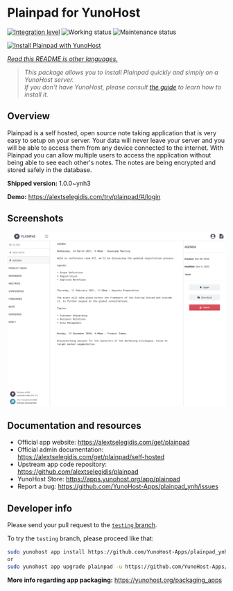 <!--
N.B.: This README was automatically generated by <https://github.com/YunoHost/apps/tree/master/tools/readme_generator>
It shall NOT be edited by hand.
-->

# Plainpad for YunoHost

[![Integration level](https://dash.yunohost.org/integration/plainpad.svg)](https://dash.yunohost.org/appci/app/plainpad) ![Working status](https://ci-apps.yunohost.org/ci/badges/plainpad.status.svg) ![Maintenance status](https://ci-apps.yunohost.org/ci/badges/plainpad.maintain.svg)

[![Install Plainpad with YunoHost](https://install-app.yunohost.org/install-with-yunohost.svg)](https://install-app.yunohost.org/?app=plainpad)

*[Read this README is other languages.](./ALL_README.md)*

> *This package allows you to install Plainpad quickly and simply on a YunoHost server.*  
> *If you don't have YunoHost, please consult [the guide](https://yunohost.org/install) to learn how to install it.*

## Overview

Plainpad is a self hosted, open source note taking application that is very easy to setup on your server. Your data will never leave your server and you will be able to access them from any device connected to the internet.
With Plainpad you can allow multiple users to access the application without being able to see each other's notes. The notes are being encrypted and stored safely in the database.

**Shipped version:** 1.0.0~ynh3

**Demo:** <https://alextselegidis.com/try/plainpad/#/login>

## Screenshots

![Screenshot of Plainpad](./doc/screenshots/screenshot.png)

## Documentation and resources

- Official app website: <https://alextselegidis.com/get/plainpad>
- Official admin documentation: <https://alextselegidis.com/get/plainpad/self-hosted>
- Upstream app code repository: <https://github.com/alextselegidis/plainpad>
- YunoHost Store: <https://apps.yunohost.org/app/plainpad>
- Report a bug: <https://github.com/YunoHost-Apps/plainpad_ynh/issues>

## Developer info

Please send your pull request to the [`testing` branch](https://github.com/YunoHost-Apps/plainpad_ynh/tree/testing).

To try the `testing` branch, please proceed like that:

```bash
sudo yunohost app install https://github.com/YunoHost-Apps/plainpad_ynh/tree/testing --debug
or
sudo yunohost app upgrade plainpad -u https://github.com/YunoHost-Apps/plainpad_ynh/tree/testing --debug
```

**More info regarding app packaging:** <https://yunohost.org/packaging_apps>
